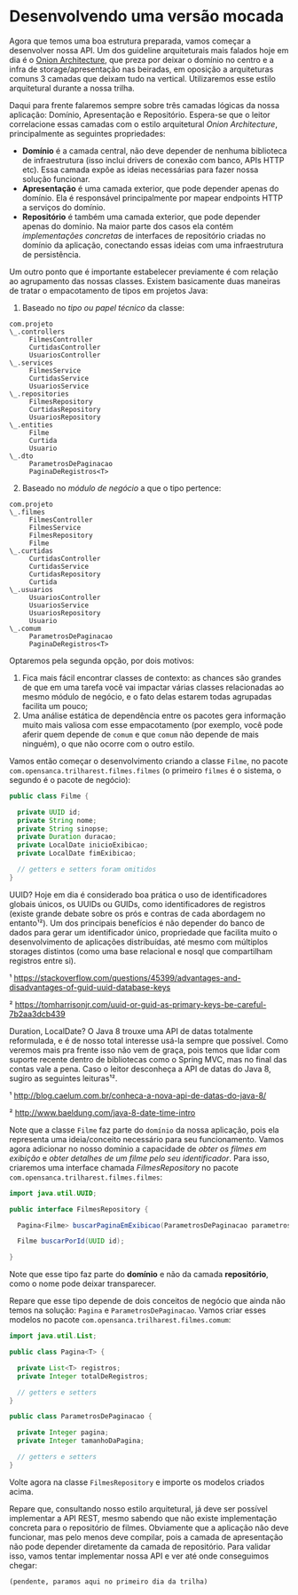 # Desenvolvendo uma versão mocada

Agora que temos uma boa estrutura preparada, vamos começar a desenvolver nossa API.
Um dos guideline arquiteturais mais falados hoje em dia é o
[Onion Architecture](http://jeffreypalermo.com/blog/the-onion-architecture-part-1/),
que preza por deixar o domínio no centro e a infra de storage/apresentação nas beiradas,
em oposição a arquiteturas comuns 3 camadas que deixam tudo na vertical. Utilizaremos
esse estilo arquitetural durante a nossa trilha.

Daqui para frente falaremos sempre sobre três camadas lógicas da nossa aplicação:
Domínio, Apresentação e Repositório. Espera-se que o leitor correlacione essas camadas
com o estilo arquitetural *Onion Architecture*, principalmente as seguintes
propriedades:

* **Domínio** é a camada central, não deve depender de nenhuma biblioteca de infraestrutura
(isso inclui drivers de conexão com banco, APIs HTTP etc). Essa camada expõe as ideias
necessárias para fazer nossa solução funcionar.
* **Apresentação** é uma camada exterior, que pode depender apenas do domínio. Ela é
responsável principalmente por mapear endpoints HTTP a serviços do domínio.
* **Repositório** é também uma camada exterior, que pode depender apenas do domínio.
Na maior parte dos casos ela contém *implementações concretas* de interfaces de
repositório criadas no domínio da aplicação, conectando essas ideias com uma
infraestrutura de persistência.

Um outro ponto que é importante estabelecer previamente é com relação ao agrupamento
das nossas classes. Existem basicamente duas maneiras de tratar o empacotamento de
tipos em projetos Java:

1. Baseado no *tipo ou papel técnico* da classe:

```
com.projeto
\_.controllers
     FilmesController
     CurtidasController
     UsuariosController
\_.services
     FilmesService
     CurtidasService
     UsuariosService
\_.repositories
     FilmesRepository
     CurtidasRepository
     UsuariosRepository
\_.entities
     Filme
     Curtida
     Usuario
\_.dto
     ParametrosDePaginacao
     PaginaDeRegistros<T>
```

2. Baseado no *módulo de negócio* a que o tipo pertence:

```
com.projeto
\_.filmes
     FilmesController
     FilmesService
     FilmesRepository
     Filme
\_.curtidas
     CurtidasController
     CurtidasService
     CurtidasRepository
     Curtida
\_.usuarios
     UsuariosController
     UsuariosService
     UsuariosRepository
     Usuario
\_.comum
     ParametrosDePaginacao
     PaginaDeRegistros<T>
```

Optaremos pela segunda opção, por dois motivos:

1. Fica mais fácil encontrar classes de contexto: as chances são grandes de que em
uma tarefa você vai impactar várias classes relacionadas ao mesmo módulo de negócio,
e o fato delas estarem todas agrupadas facilita um pouco;
2. Uma análise estática de dependência entre os pacotes gera informação muito mais
valiosa com esse empacotamento (por exemplo, você pode aferir quem depende de `comum`
e que `comum` não depende de mais ninguém), o que não ocorre com o outro estilo.

Vamos então começar o desenvolvimento criando a classe `Filme`, no pacote
`com.opensanca.trilharest.filmes.filmes` (o primeiro `filmes` é o sistema, o segundo
é o pacote de negócio):

```java
public class Filme {

  private UUID id;
  private String nome;
  private String sinopse;
  private Duration duracao;
  private LocalDate inicioExibicao;
  private LocalDate fimExibicao;

  // getters e setters foram omitidos
}

```

UUID? Hoje em dia é considerado boa prática o uso de identificadores globais únicos,
os UUIDs ou GUIDs, como identificadores de registros (existe grande debate sobre
os prós e contras de cada abordagem no entanto¹²). Um dos principais benefícios é
não depender do banco de dados para gerar um identificador único, propriedade que
facilita muito o desenvolvimento de aplicações distribuídas, até mesmo com múltiplos
storages distintos (como uma base relacional e nosql que compartilham registros
entre si).

¹ https://stackoverflow.com/questions/45399/advantages-and-disadvantages-of-guid-uuid-database-keys

² https://tomharrisonjr.com/uuid-or-guid-as-primary-keys-be-careful-7b2aa3dcb439

Duration, LocalDate? O Java 8 trouxe uma API de datas totalmente reformulada, e é
de nosso total interesse usá-la sempre que possível. Como veremos mais pra frente isso
não vem de graça, pois temos que lidar com suporte recente dentro de bibliotecas como
o Spring MVC, mas no final das contas vale a pena. Caso o leitor desconheça a API de
datas do Java 8, sugiro as seguintes leituras¹².

¹ http://blog.caelum.com.br/conheca-a-nova-api-de-datas-do-java-8/

² http://www.baeldung.com/java-8-date-time-intro

Note que a classe `Filme` faz parte do `domínio` da nossa aplicação, pois ela representa
uma ideia/conceito necessário para seu funcionamento. Vamos agora adicionar no nosso
domínio a capacidade de *obter os filmes em exibição* e *obter detalhes de um filme
pelo seu identificador*. Para isso, criaremos uma interface chamada *FilmesRepository*
no pacote `com.opensanca.trilharest.filmes.filmes`:

```java
import java.util.UUID;

public interface FilmesRepository {

  Pagina<Filme> buscarPaginaEmExibicao(ParametrosDePaginacao parametrosDePaginacao);

  Filme buscarPorId(UUID id);

}
```

Note que esse tipo faz parte do **domínio** e não da camada **repositório**, como o nome
pode deixar transparecer.

Repare que esse tipo depende de dois conceitos de negócio que ainda não temos na solução:
`Pagina` e `ParametrosDePaginacao`. Vamos criar esses modelos no pacote
`com.opensanca.trilharest.filmes.comum`:

```java
import java.util.List;

public class Pagina<T> {

  private List<T> registros;
  private Integer totalDeRegistros;

  // getters e setters
}
```

```java
public class ParametrosDePaginacao {

  private Integer pagina;
  private Integer tamanhoDaPagina;

  // getters e setters
}
```

Volte agora na classe `FilmesRepository` e importe os modelos criados acima.

Repare que, consultando nosso estilo arquitetural, já deve ser possível implementar
a API REST, mesmo sabendo que não existe implementação concreta para o repositório
de filmes. Obviamente que a aplicação não deve funcionar, mas pelo menos deve compilar,
pois a camada de apresentação não pode depender diretamente da camada de repositório.
Para validar isso, vamos tentar implementar nossa API e ver até onde conseguimos chegar:

```
(pendente, paramos aqui no primeiro dia da trilha)
```
